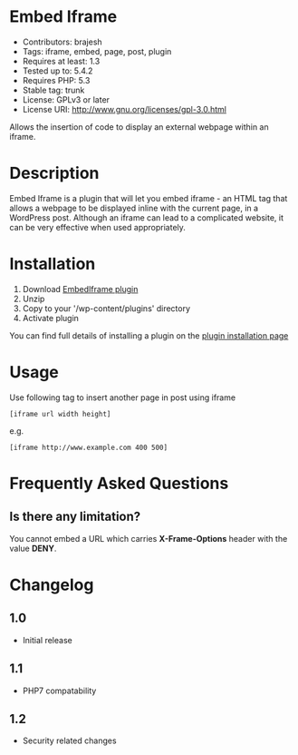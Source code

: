 # Embed Iframe

* Contributors: brajesh
* Tags: iframe, embed, page, post, plugin
* Requires at least: 1.3
* Tested up to: 5.4.2
* Requires PHP: 5.3
* Stable tag: trunk
* License: GPLv3 or later
* License URI: http://www.gnu.org/licenses/gpl-3.0.html

Allows the insertion of code to display an external webpage within an iframe.

# Description

Embed Iframe is a plugin that will let you embed iframe - an HTML tag that allows a webpage to be displayed inline with the current page, in a WordPress post. Although an iframe can lead to a complicated website, it can be very effective when used appropriately.

# Installation

1. Download [EmbedIframe plugin](http://downloads.wordpress.org/plugin/embed-iframe.zip)
1. Unzip
1. Copy to your '/wp-content/plugins' directory
1. Activate plugin

You can find full details of installing a plugin on the [plugin installation page](https://wordpress.org/support/article/managing-plugins/)

# Usage

Use following tag to insert another page in post using iframe

`[iframe url width height]`

e.g.

`[iframe http://www.example.com 400 500]`

# Frequently Asked Questions

## Is there any limitation?

You cannot embed a URL which carries **X-Frame-Options** header with the value **DENY**.

# Changelog
 
## 1.0
* Initial release

## 1.1
* PHP7 compatability

## 1.2
* Security related changes

